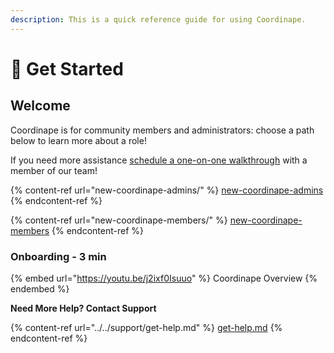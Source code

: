 ```yaml
---
description: This is a quick reference guide for using Coordinape.
---
```


# 🥳 Get Started

## Welcome

Coordinape is for community members and administrators: choose a path below to learn more about a role!

If you need more assistance [schedule a one-on-one walkthrough](https://coordinape.com/schedule-a-walkthrough) with a member of our team!

{% content-ref url="new-coordinape-admins/" %}
[new-coordinape-admins](new-coordinape-admins/)
{% endcontent-ref %}

{% content-ref url="new-coordinape-members/" %}
[new-coordinape-members](new-coordinape-members/)
{% endcontent-ref %}

### Onboarding - 3 min

{% embed url="https://youtu.be/j2ixf0Isuuo" %}
Coordinape Overview
{% endembed %}

**Need More Help? Contact Support**

{% content-ref url="../../support/get-help.md" %}
[get-help.md](../../support/get-help.md)
{% endcontent-ref %}
